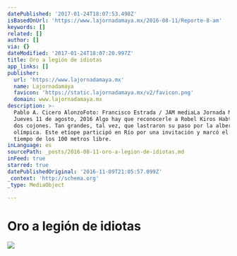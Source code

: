 ```yaml
---
datePublished: '2017-01-24T18:07:53.498Z'
isBasedOnUrl: 'https://www.lajornadamaya.mx/2016-08-11/Reporte-8-am'
keywords: []
related: []
author: []
via: {}
dateModified: '2017-01-24T18:07:20.997Z'
title: Oro a legión de idiotas
app_links: []
publisher:
  url: 'https://www.lajornadamaya.mx'
  name: Lajornadamaya
  favicon: 'https://static.lajornadamaya.mx/v2/favicon.png'
  domain: www.lajornadamaya.mx
description: >-
  Pablo A. Cicero AlonzoFoto: Francisco Estrada / JAM mediaLa Jornada Maya
  Jueves 11 de agosto, 2016 Algo hay que reconocerle a Robel Kiros Habte: sus
  dos cojones. Tan grandes, tal vez, que lastraron su paso por la alberca
  olímpica. Este etíope participó en Río por una invitación y marcó el peor
  tiempo de los 100 metros libre.
inLanguage: es
sourcePath: _posts/2016-08-11-oro-a-legion-de-idiotas.md
inFeed: true
starred: true
datePublishedOriginal: '2016-11-09T21:05:57.099Z'
_context: 'http://schema.org'
_type: MediaObject

---
```

# Oro a legión de idiotas
![](https://the-grid-user-content.s3-us-west-2.amazonaws.com/0c37016d-829b-4c6f-ad31-942b807a72ec.png)